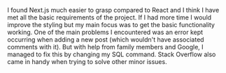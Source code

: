 I found Next.js much easier to grasp compared to React and I think I have met all the basic requirements of the project.
If I had more time I would improve the styling but my main focus was to get the basic functionality working.
One of the main problems I encountered was an error kept occurring when adding a new post (which wouldn't have associated comments with it). But with help from family members and Google, I managed to fix this by changing my SQL command.
Stack Overflow also came in handy when trying to solve other minor issues.

